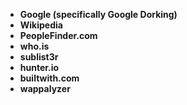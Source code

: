 - **Google (specifically Google Dorking)**
- **Wikipedia**
- **PeopleFinder.com**
- **who.is**
- **sublist3r**
- **hunter.io**
- **builtwith.com**
- **wappalyzer**
